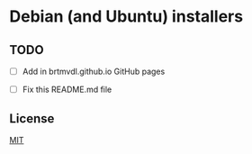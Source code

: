 # Debian (and Ubuntu) installers

## TODO

- [ ] Add in brtmvdl.github.io GitHub pages

- [ ] Fix this README.md file

## License

[MIT](./LICENSE)
